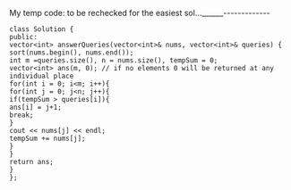 My temp code: to be rechecked for the easiest sol...______-------------
​
```
class Solution {
public:
vector<int> answerQueries(vector<int>& nums, vector<int>& queries) {
sort(nums.begin(), nums.end());
int m =queries.size(), n = nums.size(), tempSum = 0;
vector<int> ans(m, 0); // if no elements 0 will be returned at any individual place
for(int i = 0; i<m; i++){
for(int j = 0; j<n; j++){
if(tempSum > queries[i]){
ans[i] = j+1;
break;
}
cout << nums[j] << endl;
tempSum += nums[j];
}
}
return ans;
}
};
```